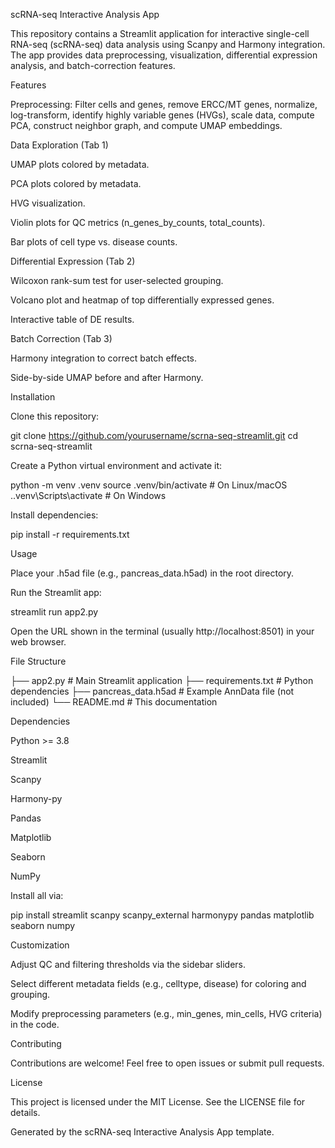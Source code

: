 scRNA-seq Interactive Analysis App

This repository contains a Streamlit application for interactive single-cell RNA-seq (scRNA-seq) data analysis using Scanpy and Harmony integration. The app provides data preprocessing, visualization, differential expression analysis, and batch-correction features.

Features

Preprocessing: Filter cells and genes, remove ERCC/MT genes, normalize, log-transform, identify highly variable genes (HVGs), scale data, compute PCA, construct neighbor graph, and compute UMAP embeddings.

Data Exploration (Tab 1)

UMAP plots colored by metadata.

PCA plots colored by metadata.

HVG visualization.

Violin plots for QC metrics (n_genes_by_counts, total_counts).

Bar plots of cell type vs. disease counts.

Differential Expression (Tab 2)

Wilcoxon rank-sum test for user-selected grouping.

Volcano plot and heatmap of top differentially expressed genes.

Interactive table of DE results.

Batch Correction (Tab 3)

Harmony integration to correct batch effects.

Side-by-side UMAP before and after Harmony.

Installation

Clone this repository:

git clone https://github.com/yourusername/scrna-seq-streamlit.git
cd scrna-seq-streamlit

Create a Python virtual environment and activate it:

python -m venv .venv
source .venv/bin/activate    # On Linux/macOS
.\.venv\\Scripts\\activate  # On Windows

Install dependencies:

pip install -r requirements.txt

Usage

Place your .h5ad file (e.g., pancreas_data.h5ad) in the root directory.

Run the Streamlit app:

streamlit run app2.py

Open the URL shown in the terminal (usually http://localhost:8501) in your web browser.

File Structure

├── app2.py              # Main Streamlit application
├── requirements.txt     # Python dependencies
├── pancreas_data.h5ad   # Example AnnData file (not included)
└── README.md            # This documentation

Dependencies

Python >= 3.8

Streamlit

Scanpy

Harmony-py

Pandas

Matplotlib

Seaborn

NumPy

Install all via:

pip install streamlit scanpy scanpy_external harmonypy pandas matplotlib seaborn numpy

Customization

Adjust QC and filtering thresholds via the sidebar sliders.

Select different metadata fields (e.g., celltype, disease) for coloring and grouping.

Modify preprocessing parameters (e.g., min_genes, min_cells, HVG criteria) in the code.

Contributing

Contributions are welcome! Feel free to open issues or submit pull requests.

License

This project is licensed under the MIT License. See the LICENSE file for details.

Generated by the scRNA-seq Interactive Analysis App template.

